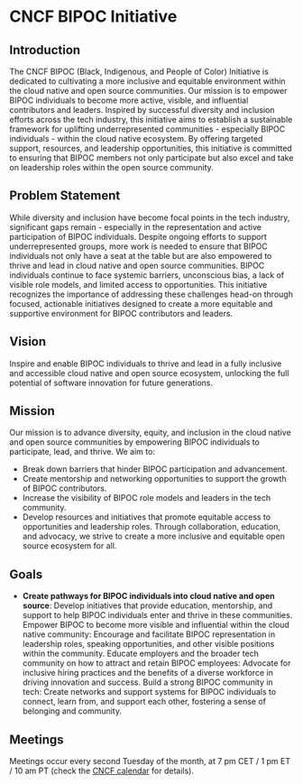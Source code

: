 # CNCF BIPOC Initiative

## Introduction

The CNCF BIPOC (Black, Indigenous, and People of Color) Initiative is dedicated to cultivating a more inclusive and equitable environment within the cloud native and open source communities. Our mission is to empower BIPOC individuals to become more active, visible, and influential contributors and leaders.
Inspired by successful diversity and inclusion efforts across the tech industry, this initiative aims to establish a sustainable framework for uplifting underrepresented communities - especially BIPOC individuals - within the cloud native ecosystem. By offering targeted support, resources, and leadership opportunities, this initiative is committed to ensuring that BIPOC members not only participate but also excel and take on leadership roles within the open source community.

## Problem Statement

While diversity and inclusion have become focal points in the tech industry, significant gaps remain - especially in the representation and active participation of BIPOC individuals. Despite ongoing efforts to support underrepresented groups, more work is needed to ensure that BIPOC individuals not only have a seat at the table but are also empowered to thrive and lead in cloud native and open source communities.
BIPOC individuals continue to face systemic barriers, unconscious bias, a lack of visible role models, and limited access to opportunities. This initiative recognizes the importance of addressing these challenges head-on through focused, actionable initiatives designed to create a more equitable and supportive environment for BIPOC contributors and leaders.

## Vision

Inspire and enable BIPOC individuals to thrive and lead in a fully inclusive and accessible cloud native and open source ecosystem, unlocking the full potential of software innovation for future generations.

## Mission

Our mission is to advance diversity, equity, and inclusion in the cloud native and open source communities by empowering BIPOC individuals to participate, lead, and thrive. We aim to:
- Break down barriers that hinder BIPOC participation and advancement.
- Create mentorship and networking opportunities to support the growth of BIPOC contributors.
- Increase the visibility of BIPOC role models and leaders in the tech community.
- Develop resources and initiatives that promote equitable access to opportunities and leadership roles.
Through collaboration, education, and advocacy, we strive to create a more inclusive and equitable open source ecosystem for all.

## Goals

- **Create pathways for BIPOC individuals into cloud native and open source**: Develop initiatives that provide education, mentorship, and support to help BIPOC individuals enter and thrive in these communities.
Empower BIPOC to become more visible and influential within the cloud native community: Encourage and facilitate BIPOC representation in leadership roles, speaking opportunities, and other visible positions within the community.
Educate employers and the broader tech community on how to attract and retain BIPOC employees: Advocate for inclusive hiring practices and the benefits of a diverse workforce in driving innovation and success.
Build a strong BIPOC community in tech: Create networks and support systems for BIPOC individuals to connect, learn from, and support each other, fostering a sense of belonging and community.

## Meetings

Meetings occur every second Tuesday of the month, at 7 pm CET / 1 pm ET / 10 am PT (check the [CNCF calendar](https://www.cncf.io/calendar/) for details).
